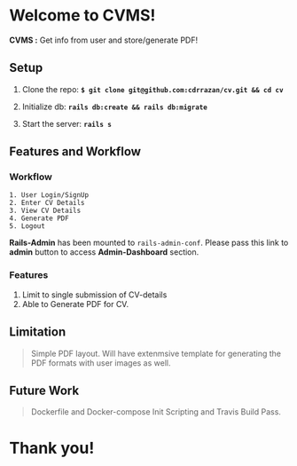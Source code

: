 # Welcome to CVMS!

**CVMS :** Get info from user and store/generate PDF!

## Setup
1. Clone the repo:
  **``$ git clone git@github.com:cdrrazan/cv.git && cd cv``**
2. Initialize db:
  **`` rails db:create && rails db:migrate  ``**

3.  Start the server:
   **``rails s``**

## Features and Workflow

  ### Workflow
  ~~~
  1. User Login/SignUp 
  2. Enter CV Details 
  3. View CV Details
  4. Generate PDF
  5. Logout
  ~~~

__Rails-Admin__ has been mounted to ``rails-admin-conf``. Please pass this link to **admin** button to access **Admin-Dashboard** section.


  ### Features
  1. Limit to single submission of CV-details
  2. Able to Generate PDF  for CV.

## Limitation 

> Simple PDF layout. Will have extenmsive template for generating the PDF formats with user images as well.

## Future Work

> Dockerfile and Docker-compose Init
> Scripting and Travis Build Pass.

# Thank you!

